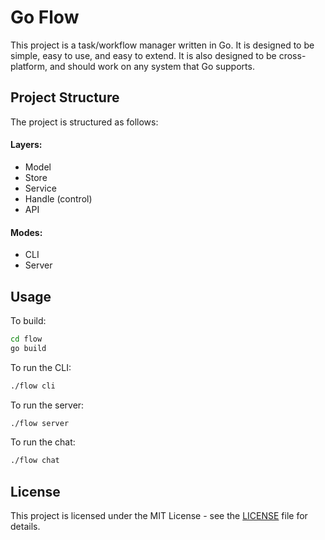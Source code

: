# Go Flow

This project is a task/workflow manager written in Go. It is designed to be
simple, easy to use, and easy to extend. It is also designed to be
cross-platform, and should work on any system that Go supports.

## Project Structure

The project is structured as follows:
#### Layers:
- Model
- Store
- Service
- Handle (control)
- API
#### Modes:
- CLI
- Server


## Usage
To build:
```bash
cd flow
go build
```

To run the CLI:
```bash
./flow cli
```

To run the server:
```bash
./flow server
```

To run the chat:
```bash
./flow chat
```

## License

This project is licensed under the MIT License - see the [LICENSE](LICENSE) file for details.